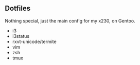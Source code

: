 ## Dotfiles

Nothing special, just the main config for my x230, on Gentoo.

* i3
* i3status
* rxvt-unicode/termite
* vim 
* zsh 
* tmux 
